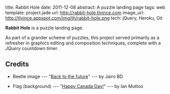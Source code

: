 title: Rabbit Hole
date: 2011-12-08
abstract: A puzzle landing page
tags: web
template: project.jade
url: http://rabbit-hole.tlvince.com
image_url: http://tlvince.appspot.com/img/th/rabbit-hole.png
tech: jQuery, Heroku, Git

**Rabbit Hole** is a puzzle landing page.

As part of a grander scheme of puzzles, this project served primarily as a
refresher in graphics editing and composition techniques, complete with a
*JQuery* countdown timer.

## Credits

* Beetle image --- "[Back to the future][beetle]" --- by Jairo BD
* Flag (background) --- "[Happy Canada Day!][flag]" --- by Ian Muttoo

  [rth]: http://tlvince.appspot.com/img/th/rabbit-hole.png
  [rabbit]: http://rabbit-hole.tlvince.com
  [beetle]: http://www.flickr.com/photos/jairo_abud/2365114316/
  [flag]: http://www.flickr.com/photos/imuttoo/2628589070/
